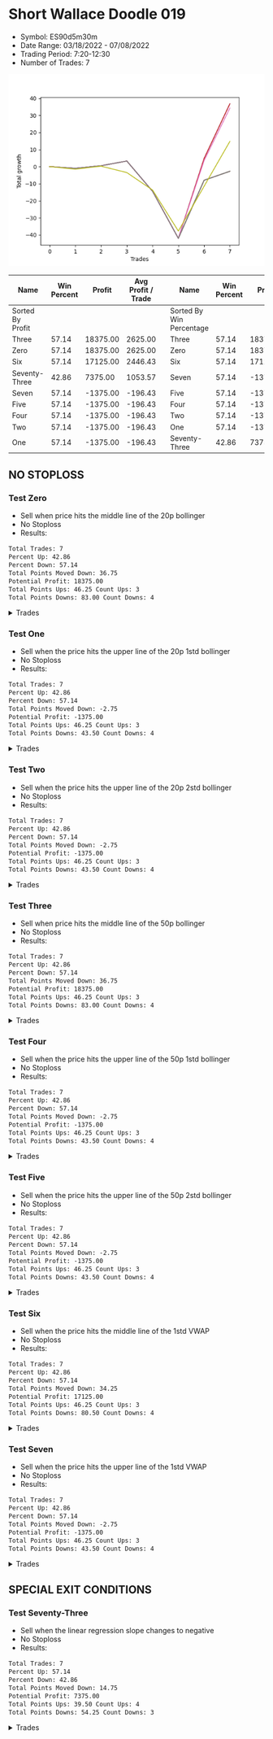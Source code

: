 # Short Wallace Doodle 019 
- Symbol: ES90d5m30m
- Date Range: 03/18/2022 - 07/08/2022
- Trading Period: 7:20-12:30
- Number of Trades: 7

![Plot](ShortWallaceDoodle019ES90d5m30m.png)

| Name | Win Percent | Profit | Avg Profit / Trade |     | Name | Win Percent | Profit | Avg Profit / Trade |
| ---- | ----------- | ------ | ------------------ | --- | ---- | ----------- | ------ | ------------------ |
| Sorted By <br> Profit | | | | | Sorted By <br> Win Percentage ||||
| Three | 57.14 | 18375.00 | 2625.00 |     | Three | 57.14 | 18375.00 | 2625.00 |
| Zero | 57.14 | 18375.00 | 2625.00 |     | Zero | 57.14 | 18375.00 | 2625.00 |
| Six | 57.14 | 17125.00 | 2446.43 |     | Six | 57.14 | 17125.00 | 2446.43 |
| Seventy-Three | 42.86 | 7375.00 | 1053.57 |     | Seven | 57.14 | -1375.00 | -196.43 |
| Seven | 57.14 | -1375.00 | -196.43 |     | Five | 57.14 | -1375.00 | -196.43 |
| Five | 57.14 | -1375.00 | -196.43 |     | Four | 57.14 | -1375.00 | -196.43 |
| Four | 57.14 | -1375.00 | -196.43 |     | Two | 57.14 | -1375.00 | -196.43 |
| Two | 57.14 | -1375.00 | -196.43 |     | One | 57.14 | -1375.00 | -196.43 |
| One | 57.14 | -1375.00 | -196.43 |     | Seventy-Three | 42.86 | 7375.00 | 1053.57 |

## NO STOPLOSS

### Test Zero
* Sell when price hits the middle line of the 20p bollinger
* No Stoploss
* Results:
```
Total Trades: 7
Percent Up: 42.86
Percent Down: 57.14
Total Points Moved Down: 36.75
Potential Profit: 18375.00
Total Points Ups: 46.25 Count Ups: 3
Total Points Downs: 83.00 Count Downs: 4
```

<details><summary>Trades</summary>

<code>In: 2022-03-28 12:00:00		Out: 2022-03-28 12:30:55		Total Position Time: 30:55		Total Move Down: -1.00		Total to Date: -1.00</code> <br />
<code>In: 2022-04-07 11:00:00		Out: 2022-04-07 11:30:55		Total Position Time: 30:55		Total Move Down: 1.50		Total to Date: 0.50</code> <br />
<code>In: 2022-05-04 09:40:00		Out: 2022-05-04 10:10:55		Total Position Time: 30:55		Total Move Down: 2.75		Total to Date: 3.25</code> <br />
<code>In: 2022-05-25 11:35:00		Out: 2022-05-25 12:05:55		Total Position Time: 30:55		Total Move Down: -17.75		Total to Date: -14.50</code> <br />
<code>In: 2022-05-25 11:40:00		Out: 2022-05-25 12:10:55		Total Position Time: 30:55		Total Move Down: -27.50		Total to Date: -42.00</code> <br />
<code>In: 2022-06-15 11:45:00		Out: 2022-06-15 11:58:05		Total Position Time: 13:05		Total Move Down: 46.75		Total to Date: 4.75</code> <br />
<code>In: 2022-06-15 11:50:00		Out: 2022-06-15 11:58:05		Total Position Time: 08:05		Total Move Down: 32.00		Total to Date: 36.75</code> <br />


</details>

### Test One
* Sell when the price hits the upper line of the 20p 1std bollinger
* No Stoploss
* Results:
```
Total Trades: 7
Percent Up: 42.86
Percent Down: 57.14
Total Points Moved Down: -2.75
Potential Profit: -1375.00
Total Points Ups: 46.25 Count Ups: 3
Total Points Downs: 43.50 Count Downs: 4
```

<details><summary>Trades</summary>

<code>In: 2022-03-28 12:00:00		Out: 2022-03-28 12:30:55		Total Position Time: 30:55		Total Move Down: -1.00		Total to Date: -1.00</code> <br />
<code>In: 2022-04-07 11:00:00		Out: 2022-04-07 11:30:55		Total Position Time: 30:55		Total Move Down: 1.50		Total to Date: 0.50</code> <br />
<code>In: 2022-05-04 09:40:00		Out: 2022-05-04 10:10:55		Total Position Time: 30:55		Total Move Down: 2.75		Total to Date: 3.25</code> <br />
<code>In: 2022-05-25 11:35:00		Out: 2022-05-25 12:05:55		Total Position Time: 30:55		Total Move Down: -17.75		Total to Date: -14.50</code> <br />
<code>In: 2022-05-25 11:40:00		Out: 2022-05-25 12:10:55		Total Position Time: 30:55		Total Move Down: -27.50		Total to Date: -42.00</code> <br />
<code>In: 2022-06-15 11:45:00		Out: 2022-06-15 12:15:55		Total Position Time: 30:55		Total Move Down: 34.00		Total to Date: -8.00</code> <br />
<code>In: 2022-06-15 11:50:00		Out: 2022-06-15 12:20:55		Total Position Time: 30:55		Total Move Down: 5.25		Total to Date: -2.75</code> <br />


</details>

### Test Two
* Sell when the price hits the upper line of the 20p 2std bollinger
* No Stoploss
* Results:
```
Total Trades: 7
Percent Up: 42.86
Percent Down: 57.14
Total Points Moved Down: -2.75
Potential Profit: -1375.00
Total Points Ups: 46.25 Count Ups: 3
Total Points Downs: 43.50 Count Downs: 4
```

<details><summary>Trades</summary>

<code>In: 2022-03-28 12:00:00		Out: 2022-03-28 12:30:55		Total Position Time: 30:55		Total Move Down: -1.00		Total to Date: -1.00</code> <br />
<code>In: 2022-04-07 11:00:00		Out: 2022-04-07 11:30:55		Total Position Time: 30:55		Total Move Down: 1.50		Total to Date: 0.50</code> <br />
<code>In: 2022-05-04 09:40:00		Out: 2022-05-04 10:10:55		Total Position Time: 30:55		Total Move Down: 2.75		Total to Date: 3.25</code> <br />
<code>In: 2022-05-25 11:35:00		Out: 2022-05-25 12:05:55		Total Position Time: 30:55		Total Move Down: -17.75		Total to Date: -14.50</code> <br />
<code>In: 2022-05-25 11:40:00		Out: 2022-05-25 12:10:55		Total Position Time: 30:55		Total Move Down: -27.50		Total to Date: -42.00</code> <br />
<code>In: 2022-06-15 11:45:00		Out: 2022-06-15 12:15:55		Total Position Time: 30:55		Total Move Down: 34.00		Total to Date: -8.00</code> <br />
<code>In: 2022-06-15 11:50:00		Out: 2022-06-15 12:20:55		Total Position Time: 30:55		Total Move Down: 5.25		Total to Date: -2.75</code> <br />


</details>

### Test Three
* Sell when price hits the middle line of the 50p bollinger
* No Stoploss
* Results:
```
Total Trades: 7
Percent Up: 42.86
Percent Down: 57.14
Total Points Moved Down: 36.75
Potential Profit: 18375.00
Total Points Ups: 46.25 Count Ups: 3
Total Points Downs: 83.00 Count Downs: 4
```

<details><summary>Trades</summary>

<code>In: 2022-03-28 12:00:00		Out: 2022-03-28 12:30:55		Total Position Time: 30:55		Total Move Down: -1.00		Total to Date: -1.00</code> <br />
<code>In: 2022-04-07 11:00:00		Out: 2022-04-07 11:30:55		Total Position Time: 30:55		Total Move Down: 1.50		Total to Date: 0.50</code> <br />
<code>In: 2022-05-04 09:40:00		Out: 2022-05-04 10:10:55		Total Position Time: 30:55		Total Move Down: 2.75		Total to Date: 3.25</code> <br />
<code>In: 2022-05-25 11:35:00		Out: 2022-05-25 12:05:55		Total Position Time: 30:55		Total Move Down: -17.75		Total to Date: -14.50</code> <br />
<code>In: 2022-05-25 11:40:00		Out: 2022-05-25 12:10:55		Total Position Time: 30:55		Total Move Down: -27.50		Total to Date: -42.00</code> <br />
<code>In: 2022-06-15 11:45:00		Out: 2022-06-15 11:58:05		Total Position Time: 13:05		Total Move Down: 46.75		Total to Date: 4.75</code> <br />
<code>In: 2022-06-15 11:50:00		Out: 2022-06-15 11:58:05		Total Position Time: 08:05		Total Move Down: 32.00		Total to Date: 36.75</code> <br />


</details>

### Test Four
* Sell when the price hits the upper line of the 50p 1std bollinger
* No Stoploss
* Results:
```
Total Trades: 7
Percent Up: 42.86
Percent Down: 57.14
Total Points Moved Down: -2.75
Potential Profit: -1375.00
Total Points Ups: 46.25 Count Ups: 3
Total Points Downs: 43.50 Count Downs: 4
```

<details><summary>Trades</summary>

<code>In: 2022-03-28 12:00:00		Out: 2022-03-28 12:30:55		Total Position Time: 30:55		Total Move Down: -1.00		Total to Date: -1.00</code> <br />
<code>In: 2022-04-07 11:00:00		Out: 2022-04-07 11:30:55		Total Position Time: 30:55		Total Move Down: 1.50		Total to Date: 0.50</code> <br />
<code>In: 2022-05-04 09:40:00		Out: 2022-05-04 10:10:55		Total Position Time: 30:55		Total Move Down: 2.75		Total to Date: 3.25</code> <br />
<code>In: 2022-05-25 11:35:00		Out: 2022-05-25 12:05:55		Total Position Time: 30:55		Total Move Down: -17.75		Total to Date: -14.50</code> <br />
<code>In: 2022-05-25 11:40:00		Out: 2022-05-25 12:10:55		Total Position Time: 30:55		Total Move Down: -27.50		Total to Date: -42.00</code> <br />
<code>In: 2022-06-15 11:45:00		Out: 2022-06-15 12:15:55		Total Position Time: 30:55		Total Move Down: 34.00		Total to Date: -8.00</code> <br />
<code>In: 2022-06-15 11:50:00		Out: 2022-06-15 12:20:55		Total Position Time: 30:55		Total Move Down: 5.25		Total to Date: -2.75</code> <br />


</details>

### Test Five
* Sell when the price hits the upper line of the 50p 2std bollinger
* No Stoploss
* Results:
```
Total Trades: 7
Percent Up: 42.86
Percent Down: 57.14
Total Points Moved Down: -2.75
Potential Profit: -1375.00
Total Points Ups: 46.25 Count Ups: 3
Total Points Downs: 43.50 Count Downs: 4
```

<details><summary>Trades</summary>

<code>In: 2022-03-28 12:00:00		Out: 2022-03-28 12:30:55		Total Position Time: 30:55		Total Move Down: -1.00		Total to Date: -1.00</code> <br />
<code>In: 2022-04-07 11:00:00		Out: 2022-04-07 11:30:55		Total Position Time: 30:55		Total Move Down: 1.50		Total to Date: 0.50</code> <br />
<code>In: 2022-05-04 09:40:00		Out: 2022-05-04 10:10:55		Total Position Time: 30:55		Total Move Down: 2.75		Total to Date: 3.25</code> <br />
<code>In: 2022-05-25 11:35:00		Out: 2022-05-25 12:05:55		Total Position Time: 30:55		Total Move Down: -17.75		Total to Date: -14.50</code> <br />
<code>In: 2022-05-25 11:40:00		Out: 2022-05-25 12:10:55		Total Position Time: 30:55		Total Move Down: -27.50		Total to Date: -42.00</code> <br />
<code>In: 2022-06-15 11:45:00		Out: 2022-06-15 12:15:55		Total Position Time: 30:55		Total Move Down: 34.00		Total to Date: -8.00</code> <br />
<code>In: 2022-06-15 11:50:00		Out: 2022-06-15 12:20:55		Total Position Time: 30:55		Total Move Down: 5.25		Total to Date: -2.75</code> <br />


</details>

### Test Six
* Sell when the price hits the middle line of the 1std VWAP
* No Stoploss
* Results:
```
Total Trades: 7
Percent Up: 42.86
Percent Down: 57.14
Total Points Moved Down: 34.25
Potential Profit: 17125.00
Total Points Ups: 46.25 Count Ups: 3
Total Points Downs: 80.50 Count Downs: 4
```

<details><summary>Trades</summary>

<code>In: 2022-03-28 12:00:00		Out: 2022-03-28 12:30:55		Total Position Time: 30:55		Total Move Down: -1.00		Total to Date: -1.00</code> <br />
<code>In: 2022-04-07 11:00:00		Out: 2022-04-07 11:30:55		Total Position Time: 30:55		Total Move Down: 1.50		Total to Date: 0.50</code> <br />
<code>In: 2022-05-04 09:40:00		Out: 2022-05-04 10:10:55		Total Position Time: 30:55		Total Move Down: 2.75		Total to Date: 3.25</code> <br />
<code>In: 2022-05-25 11:35:00		Out: 2022-05-25 12:05:55		Total Position Time: 30:55		Total Move Down: -17.75		Total to Date: -14.50</code> <br />
<code>In: 2022-05-25 11:40:00		Out: 2022-05-25 12:10:55		Total Position Time: 30:55		Total Move Down: -27.50		Total to Date: -42.00</code> <br />
<code>In: 2022-06-15 11:45:00		Out: 2022-06-15 11:57:55		Total Position Time: 12:55		Total Move Down: 45.50		Total to Date: 3.50</code> <br />
<code>In: 2022-06-15 11:50:00		Out: 2022-06-15 11:57:55		Total Position Time: 07:55		Total Move Down: 30.75		Total to Date: 34.25</code> <br />


</details>

### Test Seven
* Sell when the price hits the upper line of the 1std VWAP
* No Stoploss
* Results:
```
Total Trades: 7
Percent Up: 42.86
Percent Down: 57.14
Total Points Moved Down: -2.75
Potential Profit: -1375.00
Total Points Ups: 46.25 Count Ups: 3
Total Points Downs: 43.50 Count Downs: 4
```

<details><summary>Trades</summary>

<code>In: 2022-03-28 12:00:00		Out: 2022-03-28 12:30:55		Total Position Time: 30:55		Total Move Down: -1.00		Total to Date: -1.00</code> <br />
<code>In: 2022-04-07 11:00:00		Out: 2022-04-07 11:30:55		Total Position Time: 30:55		Total Move Down: 1.50		Total to Date: 0.50</code> <br />
<code>In: 2022-05-04 09:40:00		Out: 2022-05-04 10:10:55		Total Position Time: 30:55		Total Move Down: 2.75		Total to Date: 3.25</code> <br />
<code>In: 2022-05-25 11:35:00		Out: 2022-05-25 12:05:55		Total Position Time: 30:55		Total Move Down: -17.75		Total to Date: -14.50</code> <br />
<code>In: 2022-05-25 11:40:00		Out: 2022-05-25 12:10:55		Total Position Time: 30:55		Total Move Down: -27.50		Total to Date: -42.00</code> <br />
<code>In: 2022-06-15 11:45:00		Out: 2022-06-15 12:15:55		Total Position Time: 30:55		Total Move Down: 34.00		Total to Date: -8.00</code> <br />
<code>In: 2022-06-15 11:50:00		Out: 2022-06-15 12:20:55		Total Position Time: 30:55		Total Move Down: 5.25		Total to Date: -2.75</code> <br />


</details>

## SPECIAL EXIT CONDITIONS 

### Test Seventy-Three
* Sell when the linear regression slope changes to negative
* No Stoploss
* Results:
```
Total Trades: 7
Percent Up: 57.14
Percent Down: 42.86
Total Points Moved Down: 14.75
Potential Profit: 7375.00
Total Points Ups: 39.50 Count Ups: 4
Total Points Downs: 54.25 Count Downs: 3
```

<details><summary>Trades</summary>

<code>In: 2022-03-28 12:00:00		Out: 2022-03-28 12:26:05		Total Position Time: 26:05		Total Move Down: -1.50		Total to Date: -1.50</code> <br />
<code>In: 2022-04-07 11:00:00		Out: 2022-04-07 11:06:05		Total Position Time: 06:05		Total Move Down: 1.75		Total to Date: 0.25</code> <br />
<code>In: 2022-05-04 09:40:00		Out: 2022-05-04 09:57:05		Total Position Time: 17:05		Total Move Down: -3.75		Total to Date: -3.50</code> <br />
<code>In: 2022-05-25 11:35:00		Out: 2022-05-25 12:01:05		Total Position Time: 26:05		Total Move Down: -10.25		Total to Date: -13.75</code> <br />
<code>In: 2022-05-25 11:40:00		Out: 2022-05-25 12:05:05		Total Position Time: 25:05		Total Move Down: -24.00		Total to Date: -37.75</code> <br />
<code>In: 2022-06-15 11:45:00		Out: 2022-06-15 12:09:05		Total Position Time: 24:05		Total Move Down: 26.25		Total to Date: -11.50</code> <br />
<code>In: 2022-06-15 11:50:00		Out: 2022-06-15 12:13:05		Total Position Time: 23:05		Total Move Down: 26.25		Total to Date: 14.75</code> <br />


</details>